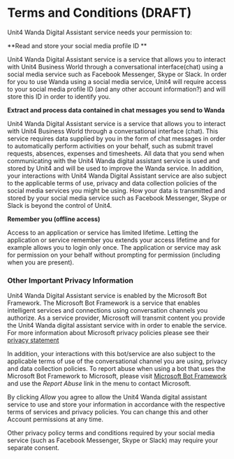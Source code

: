 
# Terms and Conditions (DRAFT)

Unit4 Wanda Digital Assistant service needs your permission to:

**Read and store your social media profile ID **

Unit4 Wanda Digital Assistant service is a service that allows you to interact with Unit4 Business World through a conversational interface(chat) using a social media service such as Facebook Messenger, Skype or Slack. In order for you to use Wanda using a social media service, Unit4 will require access to your social media profile ID (and any other account information?) and will store this ID in order to identify you.

**Extract and process data contained in chat messages you send to Wanda**

Unit4 Wanda Digital Assistant service is a service that allows you to interact with Unit4 Business World through a conversational interface (chat). This service requires data supplied by you in the form of chat messages in order to automatically perform activities on your behalf, such as submit travel requests, absences, expenses and timesheets. All data that you send when communicating with the Unit4 Wanda digital assistant service is used and stored by Unit4 and will be used to improve the Wanda service. In addition, your interactions with Unit4 Wanda Digital Assistant service are also subject to the applicable terms of use, privacy and data collection policies of the social media services you might be using. How your data is transmitted and stored by your social media service such as Facebook Messenger, Skype or Slack is beyond the control of Unit4.

**Remember you (offline access)**

Access to an application or service has limited lifetime. Letting the application or service remember you extends your access lifetime and for example allows you to login only once. The application or service may ask for permission on your behalf without prompting for permission (including when you are present).


### Other Important Privacy Information
Unit4 Wanda Digital Assistant service is enabled by the Microsoft Bot Framework. The Microsoft Bot Framework is a service that enables intelligent services and connections using conversation channels you authorize. As a service provider, Microsoft will transmit content you provide the Unit4 Wanda digital assistant service with in order to enable the service. For more information about Microsoft privacy policies please see their [privacy statement](http://go.microsoft.com/fwlink/?LinkId=521839)

In addition, your interactions with this bot/service are also subject to the applicable terms of use of the conversational channel you are using, privacy and data collection policies. To report abuse when using a bot that uses the Microsoft Bot Framework to Microsoft, please visit [Microsoft Bot Framework](https://www.botframework.com) and use the _Report Abuse_ link in the menu to contact Microsoft.

By clicking *Allow* you agree to allow the Unit4 Wanda digital assistant service to use and store your information in accordance with the respective terms of services and privacy policies. You can change this and other Account permissions at any time.

Other privacy policy terms and conditions required by your social media service (such as Facebook Messenger, Skype or Slack) may require your separate consent.